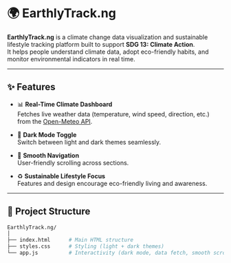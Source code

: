 # 🌍 EarthlyTrack.ng  

**EarthlyTrack.ng** is a climate change data visualization and sustainable lifestyle tracking platform built to support **SDG 13: Climate Action**.  
It helps people understand climate data, adopt eco-friendly habits, and monitor environmental indicators in real time.  

---

## ✨ Features  

- 📊 **Real-Time Climate Dashboard**  
  Fetches live weather data (temperature, wind speed, direction, etc.) from the [Open-Meteo API](https://open-meteo.com).  

- 🌙 **Dark Mode Toggle**  
  Switch between light and dark themes seamlessly.  

- 🧭 **Smooth Navigation**  
  User-friendly scrolling across sections.  

- ♻️ **Sustainable Lifestyle Focus**  
  Features and design encourage eco-friendly living and awareness.  

---

## 📂 Project Structure  

```bash
EarthlyTrack.ng/
│
├── index.html      # Main HTML structure
├── styles.css      # Styling (light + dark themes)
└── app.js          # Interactivity (dark mode, data fetch, smooth scroll)
